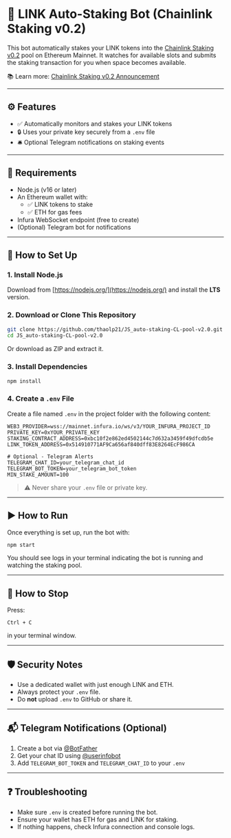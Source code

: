 
# 🤖 LINK Auto-Staking Bot (Chainlink Staking v0.2)

This bot automatically stakes your LINK tokens into the [Chainlink Staking v0.2](https://staking.chain.link) pool on Ethereum Mainnet. It watches for available slots and submits the staking transaction for you when space becomes available.

📚 Learn more: [Chainlink Staking v0.2 Announcement](https://blog.chain.link/chainlink-staking-v0-2-now-live/)

---

## ⚙️ Features

- ✅ Automatically monitors and stakes your LINK tokens
- 🔒 Uses your private key securely from a `.env` file
- 🛎️ Optional Telegram notifications on staking events

---

## 🧰 Requirements

- Node.js (v16 or later)
- An Ethereum wallet with:
  - ✅ LINK tokens to stake
  - ✅ ETH for gas fees
- Infura WebSocket endpoint (free to create)
- (Optional) Telegram bot for notifications

---

## 🚀 How to Set Up

### 1. Install Node.js

Download from [https://nodejs.org/](https://nodejs.org/) and install the **LTS** version.

### 2. Download or Clone This Repository

```bash
git clone https://github.com/thaolp21/JS_auto-staking-CL-pool-v2.0.git
cd JS_auto-staking-CL-pool-v2.0
````

Or download as ZIP and extract it.

### 3. Install Dependencies

```bash
npm install
```

### 4. Create a `.env` File

Create a file named `.env` in the project folder with the following content:

```dotenv
WEB3_PROVIDER=wss://mainnet.infura.io/ws/v3/YOUR_INFURA_PROJECT_ID
PRIVATE_KEY=0xYOUR_PRIVATE_KEY
STAKING_CONTRACT_ADDRESS=0xbc10f2e862ed4502144c7d632a3459f49dfcdb5e
LINK_TOKEN_ADDRESS=0x514910771AF9Ca656af840dff83E8264EcF986CA

# Optional - Telegram Alerts
TELEGRAM_CHAT_ID=your_telegram_chat_id
TELEGRAM_BOT_TOKEN=your_telegram_bot_token
MIN_STAKE_AMOUNT=100
```

> ⚠️ Never share your `.env` file or private key.

---

## ▶️ How to Run

Once everything is set up, run the bot with:

```bash
npm start
```

You should see logs in your terminal indicating the bot is running and watching the staking pool.

---

## 🛑 How to Stop

Press:

```
Ctrl + C
```

in your terminal window.

---

## 🛡 Security Notes

* Use a dedicated wallet with just enough LINK and ETH.
* Always protect your `.env` file.
* Do **not** upload `.env` to GitHub or share it.

---

## 📬 Telegram Notifications (Optional)

1. Create a bot via [@BotFather](https://t.me/BotFather)
2. Get your chat ID using [@userinfobot](https://t.me/userinfobot)
3. Add `TELEGRAM_BOT_TOKEN` and `TELEGRAM_CHAT_ID` to your `.env`

---

## ❓ Troubleshooting

* Make sure `.env` is created before running the bot.
* Ensure your wallet has ETH for gas and LINK for staking.
* If nothing happens, check Infura connection and console logs.

